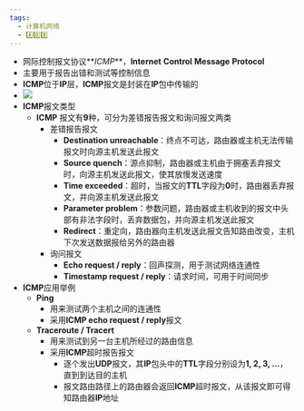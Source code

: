 ```yaml
---
tags:
  - 计算机网络
  - 4️⃣0️⃣8️⃣
---
```

- 网际控制报文协议**_ICMP_**，**Internet** **Control** **Message** **Protocol**
- 主要用于报告出错和测试等控制信息
- **ICMP**位于**IP**层，**ICMP**报文是封装在**IP**包中传输的
- ![](http://oss.pyaxy.xyz/img/ICMP%25E6%258A%25A5%25E6%2596%2587%25E6%25A0%25BC%25E5%25BC%258F.png)
- **ICMP**报文类型
	- **ICMP** 报文有**9**种，可分为差错报告报文和询问报文两类
		- 差错报告报文
			- **Destination unreachable**：终点不可达，路由器或主机无法传输报文时向源主机发送此报文
			- **Source quench**：源点抑制，路由器或主机由于拥塞丢弃报文时，向源主机发送此报文，使其放慢发送速度
			- **Time exceeded**：超时，当报文的**TTL**字段为**0**时，路由器丢弃报文，并向源主机发送此报文
			- **Parameter problem**：参数问题，路由器或主机收到的报文中头部有非法字段时，丢弃数据包，并向源主机发送此报文
			- **Redirect**：重定向，路由器向主机发送此报文告知路由改变，主机下次发送数据报给另外的路由器
		- 询问报文
			- **Echo request / reply**：回声探测，用于测试网络连通性
			- **Timestamp request / reply**：请求时间，可用于时间同步
- **ICMP**应用举例
	- **Ping**
		- 用来测试两个主机之间的连通性
		- 采用**ICMP echo request / reply**报文
	- **Traceroute / Tracert**
		- 用来测试到另一台主机所经过的路由信息
		- 采用**ICMP**超时报告报文
			- 逐个发出**UDP**报文，其**IP**包头中的**TTL**字段分别设为**1, 2, 3, …**，直到到达目的主机
			- 报文路由路径上的路由器会返回**ICMP**超时报文，从该报文即可得知路由器**IP**地址